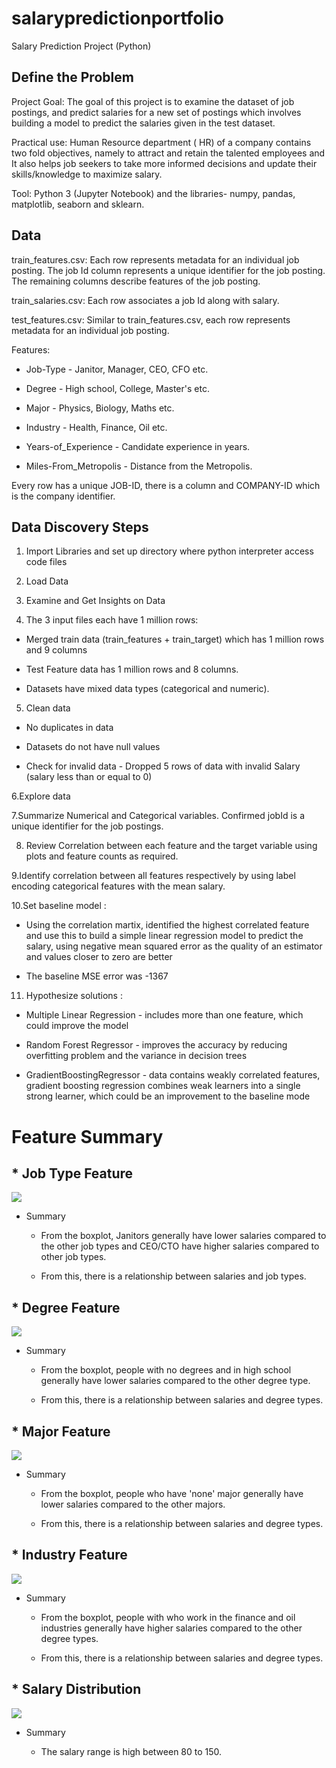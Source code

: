 # salarypredictionportfolio

 Salary Prediction Project (Python)

## Define the Problem

 Project Goal: The goal of this project is to examine the dataset of job postings, and predict salaries for a new set of postings which involves building a model to predict the   salaries given in the test dataset.

 Practical use: Human Resource department ( HR) of a company contains two fold objectives, namely to attract and retain the talented employees and It also helps job seekers to take more informed decisions and update their skills/knowledge to maximize salary.
 
 Tool: Python 3 (Jupyter Notebook) and the libraries- numpy, pandas, matplotlib, seaborn and sklearn.

## Data

train_features.csv: Each row represents metadata for an individual job posting. The job Id column represents a unique identifier for the job posting. The remaining columns describe features of the job posting.

train_salaries.csv: Each row associates a job Id along with salary.

test_features.csv: Similar to train_features.csv, each row represents metadata for an individual job posting.

Features:

* Job-Type - Janitor, Manager, CEO, CFO etc.

* Degree - High school, College, Master's etc.

* Major - Physics, Biology, Maths etc.

* Industry - Health, Finance, Oil etc.

* Years-of_Experience - Candidate experience in years.

* Miles-From_Metropolis - Distance from the Metropolis.

Every row has a unique JOB-ID, there is a column and COMPANY-ID which is the company identifier.

## Data Discovery Steps
1. Import Libraries and set up directory where python interpreter access code files

2. Load Data

3. Examine and Get Insights on Data

4. The 3 input files each have 1 million rows:

  - Merged train data (train_features + train_target) which has 1 million rows and 9 columns

  - Test Feature data has 1 million rows and 8 columns.

  - Datasets have mixed data types (categorical and numeric).

5. Clean data

  - No duplicates in data

  - Datasets do not have null values

  - Check for invalid data - Dropped 5 rows of data with invalid Salary (salary less than or equal to 0)

6.Explore data

7.Summarize Numerical and Categorical variables. Confirmed jobId is a unique identifier for the job postings.

8. Review Correlation between each feature and the target variable using plots and feature counts as required.

9.Identify correlation between all features respectively by using label encoding categorical features with the mean salary.

10.Set baseline model :

  - Using the correlation martix, identified the highest correlated feature and use this to build a simple linear regression model to predict the salary, using negative mean     squared error as the quality of an estimator and values closer to zero are better
  
  - The baseline MSE error was -1367

11. Hypothesize solutions : 
 
  - Multiple Linear Regression - includes more than one feature, which could improve the model
  
  - Random Forest Regressor - improves the accuracy by reducing overfitting problem and the variance in decision trees

  - GradientBoostingRegressor - data contains weakly correlated features, gradient boosting regression combines weak learners into a single strong learner, which could be an     improvement to the baseline mode
  
  # Feature Summary
  
## * Job Type Feature
  
![](Images/JobType.JPG)
  
* Summary
  * From the boxplot, Janitors generally have lower salaries compared to the other job types and CEO/CTO have higher salaries compared to other job types.
  
  * From this, there is a relationship between salaries and job types.
   
## * Degree Feature
 
![](Images/Degree.JPG)

* Summary

  * From the boxplot, people with no degrees and in high school generally have lower salaries compared to the other degree type.
  
  * From this, there is a relationship between salaries and degree types.
  
## * Major Feature

![](Images/Major.JPG)

* Summary

  * From the boxplot, people who have 'none' major generally have lower salaries compared to the other majors.
  
  * From this, there is a relationship between salaries and degree types.
  
## * Industry Feature

![](Images/Industry.JPG)

* Summary

  * From the boxplot, people with who work in the finance and oil industries generally have higher salaries compared to the other degree types.
  
  * From this, there is a relationship between salaries and degree types.
  
## * Salary Distribution

![](Images/SalaryDistribution.JPG)

* Summary

  * The salary range is high between 80 to 150.


